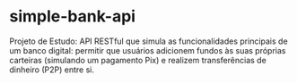 # simple-bank-api
Projeto de Estudo: API RESTful que simula as funcionalidades principais de um banco digital: permitir que usuários adicionem fundos às suas próprias carteiras (simulando um pagamento Pix) e realizem transferências de dinheiro (P2P) entre si.
